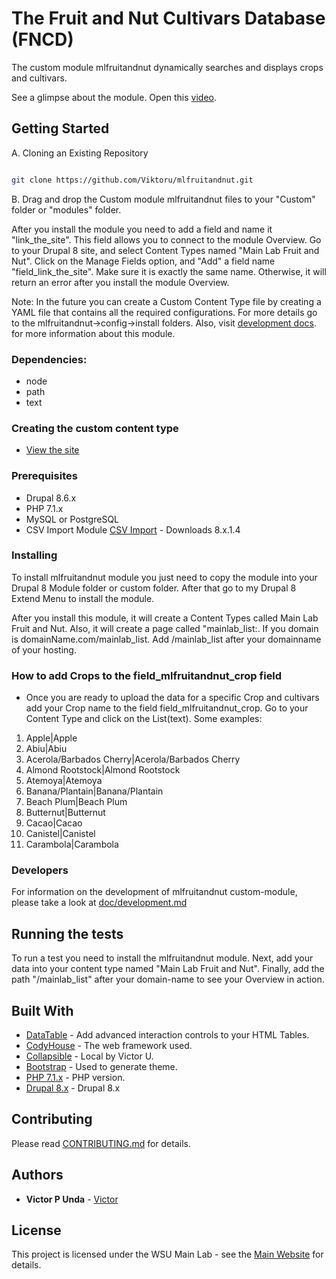 # The Fruit and Nut Cultivars Database (FNCD)

The custom module mlfruitandnut dynamically searches and displays crops and cultivars.

See a glimpse about the module. Open this [video](https://vimeo.com/325511947).

## Getting Started

A. Cloning an Existing Repository  
```bash

git clone https://github.com/Viktoru/mlfruitandnut.git

```
B. Drag and drop the Custom module mlfruitandnut files to your "Custom" folder or "modules" folder.


After you install the module you need to add a field and name it "link_the_site". This field allows you to connect to the module Overview. Go to your Drupal 8 site, and select Content Types named "Main Lab Fruit and Nut". Click on the Manage Fields option, and "Add" a field name "field_link_the_site". Make sure it is exactly the same name.
Otherwise, it will return an error after you install the module Overview.

Note: In the future you can create a Custom Content Type file by creating a YAML file that contains all the required configurations. For more details go to the mlfruitandnut->config->install folders. 
Also, visit [development docs](https://github.com/Viktoru/mlfruitandnut/blob/master/mlfruitandnut/docs/development.md). for more information about this module.


### Dependencies:

- node
- path
- text

### Creating the custom content type

- [View the site](https://github.com/Viktoru/mlfruitandnut/blob/master/mlfruitandnut/docs/development_two.md)


### Prerequisites

- Drupal 8.6.x
- PHP 7.1.x
- MySQL or  PostgreSQL
- CSV Import Module [CSV Import](https://www.drupal.org/project/csv_importer) - Downloads 8.x.1.4

### Installing

To install mlfruitandnut module you just need to copy the module into your Drupal 8 Module folder or custom folder. 
After that go to my Drupal 8 Extend Menu to install the module.

After you install this module, it will create a Content Types called Main Lab Fruit and Nut.
Also, it will create a page called "mainlab_list:. If you domain is domainName.com/mainlab_list. Add /mainlab_list after your domainname of your hosting.

### How to add Crops to the field_mlfruitandnut_crop field

* Once you are ready to upload the data for a specific Crop and cultivars add your Crop name to the field 
field_mlfruitandnut_crop. Go to your Content Type and click on the List(text). Some examples:

1. Apple|Apple
2. Abiu|Abiu
3. Acerola/Barbados Cherry|Acerola/Barbados Cherry
4. Almond Rootstock|Almond Rootstock
5. Atemoya|Atemoya
6. Banana/Plantain|Banana/Plantain
7. Beach Plum|Beach Plum
8. Butternut|Butternut
9. Cacao|Cacao
10. Canistel|Canistel
11. Carambola|Carambola

### Developers

For information on the development of mlfruitandnut custom-module, please take a look at [doc/development.md](https://github.com/Viktoru/mlfruitandnut/blob/master/mlfruitandnut/docs/development.md)

## Running the tests

To run a test you need to install the mlfruitandnut module. Next, add your data into your content type named "Main Lab Fruit and Nut".
Finally, add the path "/mainlab_list" after your domain-name to see your Overview in action.

## Built With

* [DataTable](https://datatables.net/) - Add advanced interaction controls to your HTML Tables.
* [CodyHouse](https://codyhouse.co/) - The web framework used.
* [Collapsible](https://github.com/Viktoru/Overview/tree/master/mainlab_list/assets/css) - Local by Victor U.
* [Bootstrap](https://getbootstrap.com/docs/3.4/) - Used to generate theme.
* [PHP 7.1.x](http://php.net/) - PHP version.
* [Drupal 8.x](http://www.drupal.org) - Drupal 8.x

## Contributing

Please read [CONTRIBUTING.md](https://github.com/Viktoru/) for details.

## Authors

* **Victor P Unda** - [Victor](https://github.com/Viktoru/)

## License

This project is licensed under the WSU Main Lab - see the [Main Website](http://www.bioinfo.wsu.edu) for details.
